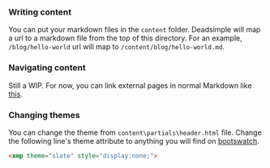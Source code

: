 ### Writing content
You can put your markdown files in the `content` folder. Deadsimple will map a url to a markdown file from the top of this directory. For an example, `/blog/hello-world` url will map to `/content/blog/hello-world.md`.

### Navigating content
Still a WIP. For now, you can link external pages in normal Markdown like [this](about).

### Changing themes
You can change the theme from `content\partials\header.html` file. Change the following line's theme attribute to anything you will find on [bootswatch](http://bootswatch.com). 


```html
<xmp theme="slate" style="display:none;">
```